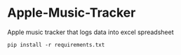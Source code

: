 # Apple-Music-Tracker
Apple music tracker that logs data into excel spreadsheet 

```
pip install -r requirements.txt
```
